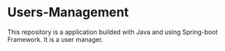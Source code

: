 # Users-Management
This repository is a application builded with Java and using Spring-boot Framework.  It is a user manager.
